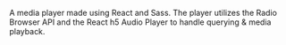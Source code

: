 A media player made using React and Sass. The player utilizes the Radio Browser API and the React h5 Audio Player to handle querying & media playback.
